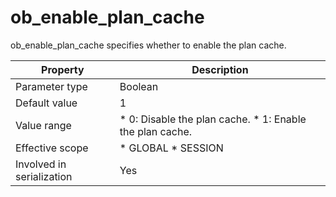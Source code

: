 ob_enable_plan_cache 
=========================================

ob_enable_plan_cache specifies whether to enable the plan cache. 


|       **Property**        |                                                                 **Description**                                                                  |
|---------------------------|--------------------------------------------------------------------------------------------------------------------------------------------------|
| Parameter type            | Boolean                                                                                                                                          |
| Default value             | 1                                                                                                                                                |
| Value range               | * 0: Disable the plan cache.   * 1: Enable the plan cache.    |
| Effective scope           | * GLOBAL   * SESSION                                          |
| Involved in serialization | Yes                                                                                                                                              |



